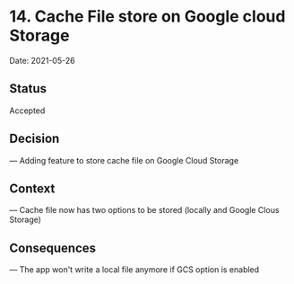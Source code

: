 # 14. Cache File store on Google cloud Storage

Date: 2021-05-26

## Status

Accepted

## Decision 

— Adding feature to store cache file on Google Cloud Storage

## Context 

— Cache file now has two options to be stored (locally and Google Clous Storage)

## Consequences 

— The app won't write a local file anymore if GCS option is enabled


